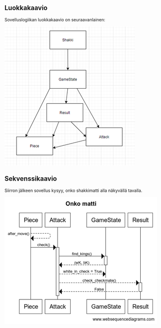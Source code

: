 ## Luokkakaavio
Sovelluslogiikan luokkakaavio on seuraavanlainen:

![luokkakaavio](https://github.com/ItsTuukka/ot-harjoitusty-/blob/master/dokumentaatio/kuvat/luokkakaavio.png)

## Sekvenssikaavio
Siirron jälkeen sovellus kysyy, onko shakkimatti alla näkyvällä tavalla.

![sekvenssikaavio](https://github.com/ItsTuukka/ot-harjoitusty-/blob/master/dokumentaatio/kuvat/sekvenssikaavio.png)
